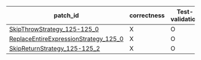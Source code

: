  | patch_id |correctness |Test-validation |NPEX-validation |
 |--- | --- | --- | --- | 
 | [SkipThrowStrategy_125-125_0](./patches/SkipThrowStrategy_125-125_0/patch.java#126) | X | O | O | 
 | [ReplaceEntireExpressionStrategy_125_0](./patches/ReplaceEntireExpressionStrategy_125_0/patch.java#126) | X | O | O | 
 | [SkipReturnStrategy_125-125_2](./patches/SkipReturnStrategy_125-125_2/patch.java#126) | X | O | X | 
